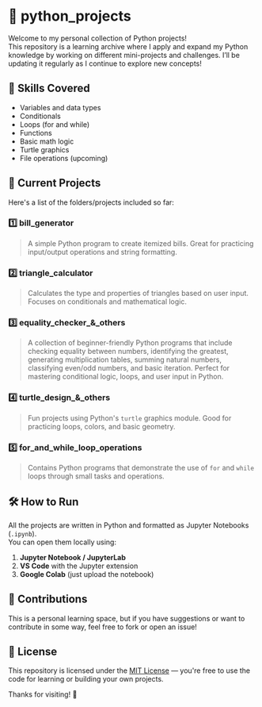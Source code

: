 # 🐍 python_projects

Welcome to my personal collection of Python projects!  
This repository is a learning archive where I apply and expand my Python knowledge by working on different mini-projects and challenges. I’ll be updating it regularly as I continue to explore new concepts!


## 🧠 Skills Covered

- Variables and data types
- Conditionals
- Loops (for and while)
- Functions
- Basic math logic
- Turtle graphics
- File operations (upcoming)


## 📁 Current Projects

Here's a list of the folders/projects included so far:

### 1️⃣ bill_generator
> A simple Python program to create itemized bills. Great for practicing input/output operations and string formatting.

### 2️⃣ triangle_calculator
> Calculates the type and properties of triangles based on user input. Focuses on conditionals and mathematical logic.

### 3️⃣ equality_checker_&_others
>A collection of beginner-friendly Python programs that include checking equality between numbers, identifying the greatest, generating multiplication tables, summing natural numbers, classifying even/odd numbers, and basic iteration. Perfect for mastering conditional logic, loops, and user input in Python.

### 4️⃣ turtle_design_&_others
> Fun projects using Python's `turtle` graphics module. Good for practicing loops, colors, and basic geometry.

### 5️⃣ for_and_while_loop_operations
> Contains Python programs that demonstrate the use of `for` and `while` loops through small tasks and operations.


## 🛠 How to Run

All the projects are written in Python and formatted as Jupyter Notebooks (`.ipynb`).  
You can open them locally using:

1. **Jupyter Notebook / JupyterLab**  
2. **VS Code** with the Jupyter extension  
3. **Google Colab** (just upload the notebook)


## 🤝 Contributions

This is a personal learning space, but if you have suggestions or want to contribute in some way, feel free to fork or open an issue!


## 📜 License

This repository is licensed under the [MIT License](LICENSE) — you're free to use the code for learning or building your own projects.


Thanks for visiting! 🌱
